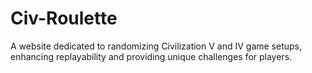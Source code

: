 # Civ-Roulette
A website dedicated to randomizing Civilization V and IV game setups, enhancing replayability and providing unique challenges for players.
